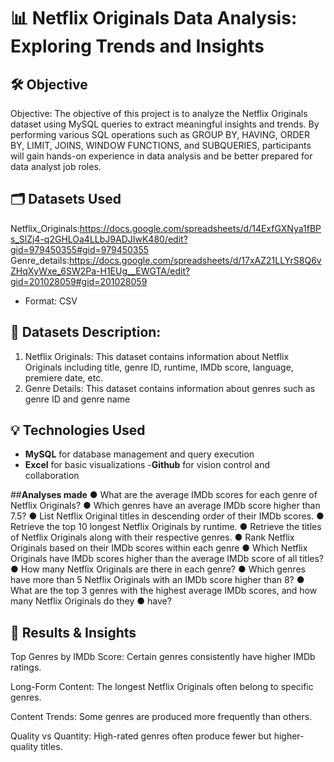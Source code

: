 # 📊 Netflix Originals Data Analysis: Exploring Trends and Insights

## 🛠️ **Objective**
Objective:
The objective of this project is to analyze the Netflix Originals dataset using MySQL queries to extract
meaningful insights and trends. By performing various SQL operations such as GROUP BY, HAVING, ORDER
BY, LIMIT, JOINS, WINDOW FUNCTIONS, and SUBQUERIES, participants will gain hands-on experience in
data analysis and be better prepared for data analyst job roles.

## 🗂️ **Datasets Used**
Netflix_Originals:https://docs.google.com/spreadsheets/d/14ExfGXNya1fBPs_SlZj4-q2GHLOa4LLbJ9ADJIwK480/edit?gid=979450355#gid=979450355
Genre_details:https://docs.google.com/spreadsheets/d/17xAZ21LLYrS8Q6vZHqXyWxe_6SW2Pa-H1EUg__EWGTA/edit?gid=201028059#gid=201028059
- Format: CSV

## 📌 Datasets Description:
1. Netflix Originals: This dataset contains information about Netflix Originals including title, genre ID, runtime,
IMDb score, language, premiere date, etc.
2. Genre Details: This dataset contains information about genres such as genre ID and genre name

## 💡 **Technologies Used**
- **MySQL** for database management and query execution
- **Excel** for basic visualizations
-**Github** for vision control and collaboration

##**Analyses made**
● What are the average IMDb scores for each genre of Netflix Originals?
● Which genres have an average IMDb score higher than 7.5?
● List Netflix Original titles in descending order of their IMDb scores.
● Retrieve the top 10 longest Netflix Originals by runtime.
● Retrieve the titles of Netflix Originals along with their respective genres.
● Rank Netflix Originals based on their IMDb scores within each genre
● Which Netflix Originals have IMDb scores higher than the average IMDb score of all titles?
● How many Netflix Originals are there in each genre?
● Which genres have more than 5 Netflix Originals with an IMDb score higher than 8?
● What are the top 3 genres with the highest average IMDb scores, and how many Netflix Originals do they
● have?


## 🚀 **Results & Insights**
Top Genres by IMDb Score: Certain genres consistently have higher IMDb ratings.

Long-Form Content: The longest Netflix Originals often belong to specific genres.

Content Trends: Some genres are produced more frequently than others.

Quality vs Quantity: High-rated genres often produce fewer but higher-quality titles.


